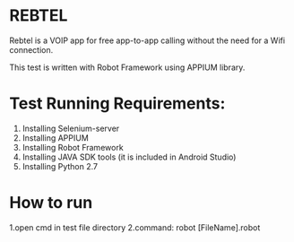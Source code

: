 # REBTEL
Rebtel is a VOIP app for free app-to-app calling without the need for a Wifi connection.

This test is written with Robot Framework using APPIUM library. 

# Test Running Requirements: 
1. Installing Selenium-server 
2. Installing APPIUM 
3. Installing Robot Framework 
4. Installing JAVA SDK tools (it is included in Android Studio) 
5. Installing Python 2.7 

# How to run
1.open cmd in test file directory
2.command: robot [FileName].robot 
